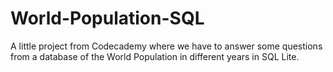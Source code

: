 # World-Population-SQL
A little project from Codecademy where we have to answer some questions from a database of the World Population in different years in SQL Lite. 
